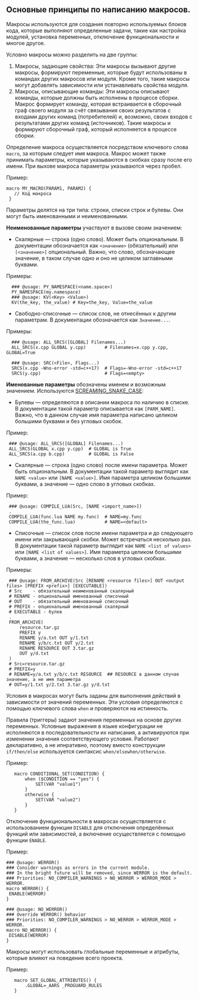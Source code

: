 ## Основные принципы по написанию макросов.

Макросы используются для создания повторно используемых блоков кода, которые выполняют определенные задачи, такие как настройка модулей, установка переменных, отключение функциональности и многое другое. 

Условно макросы можно разделить на две группы:

1. Макросы, задающие свойства: Эти макросы вызывают другие макросы, формируют переменные, которые будут использованы в командах других макросов или модуля. Кроме того, такие макросы могут добавлять зависимости или устанавливать свойства модуля.
2. Макросы, описывающие команды: Эти макросы описывают команды, которые должны быть исполнены в процессе сборки. Макрос формирует команду, которая встраивается в сборочный граф своего модуля за счёт связывания своих результатов с входами других команд (потребителей) и, возможно, своих входов с результатами других команд (источников). Такие макросы и формируют сборочный граф, который исполняется в процессе сборки.

Определение макроса осуществляется посредством ключевого слова `macro`, за которым следует имя макроса. Макрос может также принимать параметры, которые указываются в скобках сразу после его имени. При выхове макроса параметры указываются через пробел.

Пример:
```plaintext
macro MY_MACRO(PARAM1, PARAM2) {
   // Код макроса
 }
```
Параметры делятся на три типа: строки, списки строк и булевы. Они могут быть именованными и неименованными.

**Неименованные параметры** участвуют в вызове своим значением:
- Скалярные — строка (одно слово). Может быть опциональным.
В документации обозначается как `<значение>` (обязательный) или `[<значение>]` опциональный.
Важно, что слово, обозначающее значение, в таком случае одно и оно не целиком заглавными буквами.

Примеры:
```plaintext
  ### @usage: PY_NAMESPACE(<name.space>)
  PY_NAMESPACE(my.namespace)
  ### @usage: KV(<Key> <Value>)
  KV(the_key, the_value) # Key=the_key, Value=the_value
```
- Свободно-списочные — список слов, не отнесённых к другим параметрам.
В документации обозначается как `Значение...`.

 Примеры:
```plaintext
  ### @usage: ALL_SRCS([GLOBAL] Filenames...)
  ALL_SRCS(x.cpp GLOBAL y.cpp)       # Filenames=x.cpp y.cpp, GLOBAL=True
  
  ### @usage: SRC(<File>, Flags...)
  SRCS(x.cpp -Wno-error -std=c++17)  # Flags=-Wno-error -std=c++17
  SRCS(y.cpp)                        # Flags=<empty>
```
**Именованные параметры**  обозначены именем и возможным значением. Используются [SCREAMING_SNAKE_CASE](https://ru.wikipedia.org/wiki/Snake_case):
- Булевы — определяются в описании макроса по наличию в списке. В документации такой параметр описывается как `[PARM_NAME]`. Важно, что в данном случае имя параметра написано целиком большими буквами и без угловых скобок.

Пример:
 ```plaintext
  ### @usage: ALL_SRCS([GLOBAL] Filenames...)
  ALL_SRCS(GLOBAL x.cpp y.cpp)  # GLOBAL is True
  ALL_SRCS(a.cpp b.cpp)         # GLOBAL is False
 ```
- Скалярные — строка (одно слово) после имени параметра. Может быть опциональным. В документации такой параметр выглядит как `NAME <value>` или `[NAME <value>]`. Имя параметра целиком большими буквами, а значение — одно слово в угловых скобках.

Пример:
 ```plaintext
  ### @usage: COMPILE_LUA(Src, [NAME <import_name>])
  .
  COMPILE_LUA(func.lua NAME my.func)  # NAME=my.func
  COMPILE_LUA(the_func.lua)           # NAME=<default>
  ```
- Списочные — список слов после имени параметра и до следующего имени или закрывающей скобки. Может встречаться несколько раз. В документации такой параметр выглядит как `NAME <list of values>` или `[NAME <list of values>]`. Имя параметра целиком большими буквами, а значение — несколько слов в угловых скобках. 

Примеры:
 ```plaintext
  ### @usage: FROM_ARCHIVE(Src [RENAME <resource files>] OUT <output files> [PREFIX <prefix>] [EXECUTABLE])
  # Src    - обязательный неименованный скалярный
  # RENAME - опциональный именованный списочный
  # OUT    - обязательный именованный списочный
  # PREFIX - опциональный именованный скалярный
  # EXECUTABLE - булев
  .
  FROM_ARCHIVE(
      resource.tar.gz
      PREFIX y
      RENAME y/a.txt OUT y/1.txt
      RENAME y/b/c.txt OUT y/2.txt
      RENAME RESOURCE OUT 3.tar.gz
      OUT y/d.txt
  )
  # Src=resource.tar.gz 
  # PREFIX=y
  # RENAME=y/a.txt y/b/c.txt RESOURCE  ## RESOURCE в данном случае значение, а не имя параметра
  # OUT=y/1.txt y/2.txt 3.tar.gz y/d.txt
  ```
Условия в макросах могут быть заданы для выполнения действий в зависимости от значений переменных. Эти условия определяются с помощью ключевого слова `when` и проверяются на истинность.

Правила (триггеры) задают значения переменных на основе других переменных. Условные выражения в языке конфигурации не исполняются в последовательности их написания, а активируются при изменении значения соответствующего условия. Работают декларативно, а не ипнративно, поэтому вместо конструкции `if/then/else` используется синтаксис `when/elsewhen/otherwise`.

Пример:
```plaintext
   macro CONDITIONAL_SET(CONDITION) {
       when ($CONDITION == "yes") {
           SET(VAR "value1")
       }
       otherwise {
           SET(VAR "value2")
       }
   }
```
Отключение функциональности в макросах осуществляется с использованием функции `DISABLE` для отключения определённых функций или зависимостей, а включение осуществляется с помощью функции `ENABLE`.

Пример:
   ```plaintext
### @usage: WERROR()
### Consider warnings as errors in the current module.
### In the bright future will be removed, since WERROR is the default.
### Priorities: NO_COMPILER_WARNINGS > NO_WERROR > WERROR_MODE > WERROR.
macro WERROR() {
    ENABLE(WERROR)
}

### @usage: NO_WERROR()
### Override WERROR() behavior
### Priorities: NO_COMPILER_WARNINGS > NO_WERROR > WERROR_MODE > WERROR.
macro NO_WERROR() {
    DISABLE(WERROR)
}
```
Макросы могут использовать глобальные переменные и атрибуты, которые влияют на поведение всего проекта.

Пример:
```plaintext
   macro SET_GLOBAL_ATTRIBUTES() {
       .GLOBAL=_AARS _PROGUARD_RULES
   }
```
